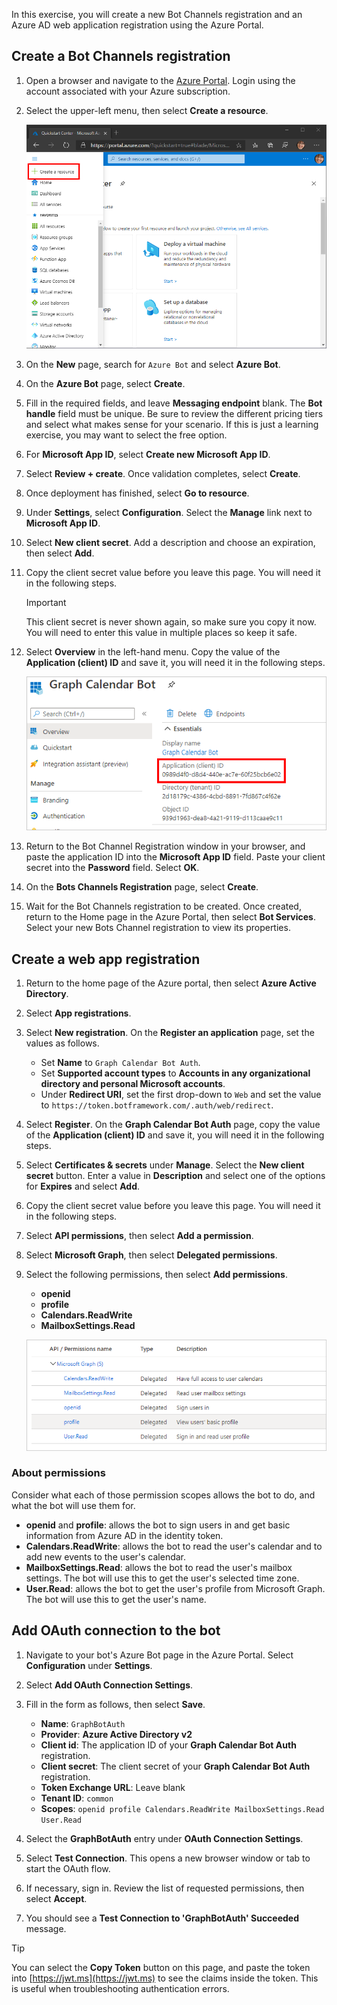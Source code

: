 <!-- markdownlint-disable MD002 MD041 -->

In this exercise, you will create a new Bot Channels registration and an Azure AD web application registration using the Azure Portal.

## Create a Bot Channels registration

1. Open a browser and navigate to the [Azure Portal](https://portal.azure.com). Login using the account associated with your Azure subscription.

1. Select the upper-left menu, then select **Create a resource**.

    ![A screenshot of the Azure Portal menu](images/create-resource.png)

1. On the **New** page, search for `Azure Bot` and select **Azure Bot**.

1. On the **Azure Bot** page, select **Create**.

1. Fill in the required fields, and leave **Messaging endpoint** blank. The **Bot handle** field must be unique. Be sure to review the different pricing tiers and select what makes sense for your scenario. If this is just a learning exercise, you may want to select the free option.

1. For **Microsoft App ID**, select **Create new Microsoft App ID**.

1. Select **Review + create**. Once validation completes, select **Create**.

1. Once deployment has finished, select **Go to resource**.

1. Under **Settings**, select **Configuration**. Select the **Manage** link next to **Microsoft App ID**.

1. Select **New client secret**. Add a description and choose an expiration, then select **Add**.

1. Copy the client secret value before you leave this page. You will need it in the following steps.

    > [!IMPORTANT]
    > This client secret is never shown again, so make sure you copy it now. You will need to enter this value in multiple places so keep it safe.

1. Select **Overview** in the left-hand menu. Copy the value of the **Application (client) ID** and save it, you will need it in the following steps.

    ![A screenshot of the application ID of the new app registration](./images/aad-application-id.png)

1. Return to the Bot Channel Registration window in your browser, and paste the application ID into the **Microsoft App ID** field. Paste your client secret into the **Password** field. Select **OK**.

1. On the **Bots Channels Registration** page, select **Create**.

1. Wait for the Bot Channels registration to be created. Once created, return to the Home page in the Azure Portal, then select **Bot Services**. Select your new Bots Channel registration to view its properties.

## Create a web app registration

1. Return to the home page of the Azure portal, then select **Azure Active Directory**.

1. Select **App registrations**.

1. Select **New registration**. On the **Register an application** page, set the values as follows.

    - Set **Name** to `Graph Calendar Bot Auth`.
    - Set **Supported account types** to **Accounts in any organizational directory and personal Microsoft accounts**.
    - Under **Redirect URI**, set the first drop-down to `Web` and set the value to `https://token.botframework.com/.auth/web/redirect`.

1. Select **Register**. On the **Graph Calendar Bot Auth** page, copy the value of the **Application (client) ID** and save it, you will need it in the following steps.

1. Select **Certificates & secrets** under **Manage**. Select the **New client secret** button. Enter a value in **Description** and select one of the options for **Expires** and select **Add**.

1. Copy the client secret value before you leave this page. You will need it in the following steps.

1. Select **API permissions**, then select **Add a permission**.

1. Select **Microsoft Graph**, then select **Delegated permissions**.

1. Select the following permissions, then select **Add permissions**.

    - **openid**
    - **profile**
    - **Calendars.ReadWrite**
    - **MailboxSettings.Read**

    ![A screenshot of configured permissions](images/configured-permissions.png)

### About permissions

Consider what each of those permission scopes allows the bot to do, and what the bot will use them for.

- **openid** and **profile**: allows the bot to sign users in and get basic information from Azure AD in the identity token.
- **Calendars.ReadWrite**: allows the bot to read the user's calendar and to add new events to the user's calendar.
- **MailboxSettings.Read**: allows the bot to read the user's mailbox settings. The bot will use this to get the user's selected time zone.
- **User.Read**: allows the bot to get the user's profile from Microsoft Graph. The bot will use this to get the user's name.

## Add OAuth connection to the bot

1. Navigate to your bot's Azure Bot page in the Azure Portal. Select **Configuration** under **Settings**.

1. Select **Add OAuth Connection Settings**.

1. Fill in the form as follows, then select **Save**.

    - **Name**: `GraphBotAuth`
    - **Provider**: **Azure Active Directory v2**
    - **Client id**: The application ID of your **Graph Calendar Bot Auth** registration.
    - **Client secret**: The client secret of your **Graph Calendar Bot Auth** registration.
    - **Token Exchange URL**: Leave blank
    - **Tenant ID**: `common`
    - **Scopes**: `openid profile Calendars.ReadWrite MailboxSettings.Read User.Read`

1. Select the **GraphBotAuth** entry under **OAuth Connection Settings**.

1. Select **Test Connection**. This opens a new browser window or tab to start the OAuth flow.

1. If necessary, sign in. Review the list of requested permissions, then select **Accept**.

1. You should see a **Test Connection to 'GraphBotAuth' Succeeded** message.

> [!TIP]
> You can select the **Copy Token** button on this page, and paste the token into [https://jwt.ms](https://jwt.ms) to see the claims inside the token. This is useful when troubleshooting authentication errors.
